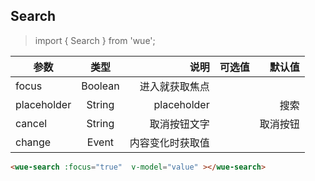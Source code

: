 ## Search

> import { Search } from 'wue';


| 参数           | 类型          | 说明  | 可选值| 默认值|
| ------------- |:-------------:| -----:|-----:|-----:|
|focus| Boolean | 进入就获取焦点|||
|placeholder| String | placeholder|| 搜索|
|cancel| String | 取消按钮文字|| 取消按钮|
|change| Event | 内容变化时获取值|||


```html
<wue-search :focus="true"  v-model="value" ></wue-search>
```